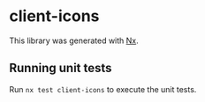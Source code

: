 # client-icons

This library was generated with [Nx](https://nx.dev).

## Running unit tests

Run `nx test client-icons` to execute the unit tests.
